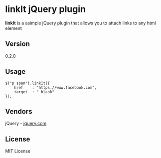 # linkIt jQuery plugin #

**linkIt** is a asimple jQuery plugin that allows you to attach links to any html element

## Version ##
0.2.0

## Usage ##
    $("p span").linkIt({
		href 	: "https://www.facebook.com",
		target 	: "_blank"
	});

## Vendors ##
jQuery - [jquery.com](https://jquery.com)

## License ##
MIT License
